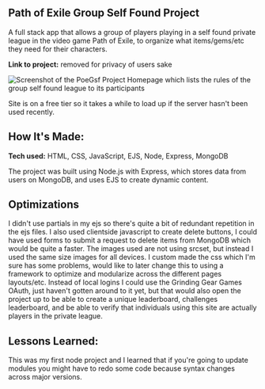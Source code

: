 ## Path of Exile Group Self Found Project
A full stack app that allows a group of players playing in a self found private league in the video game Path of Exile, to organize what items/gems/etc they need for their characters.

**Link to project:** removed for privacy of users sake

![Screenshot of the PoeGsf Project Homepage which lists the rules of the group self found league to its participants](https://i.ibb.co/hBG38TM/homepage.png)

Site is on a free tier so it takes a while to load up if the server hasn't been used recently.

## How It's Made:

**Tech used:** HTML, CSS, JavaScript, EJS, Node, Express, MongoDB

The project was built using Node.js with Express, which stores data from users on MongoDB, and uses EJS to create dynamic content.

## Optimizations

I didn't use partials in my ejs so there's quite a bit of redundant repetition in the ejs files. 
I also used clientside javascript to create delete buttons, I could have used forms to submit a request to delete items from MongoDB which would be quite a faster.
The images used are not using srcset, but instead I used the same size images for all devices.
I custom made the css which I'm sure has some problems, would like to later change this to using a framework to optimize and modularize across the different pages layouts/etc.
Instead of local logins I could use the Grinding Gear Games OAuth, just haven't gotten around to it yet, but that would also open the project up to be able to create a unique leaderboard, challenges leaderboard, and be able to verify that individuals using this site are actually players in the private league.



## Lessons Learned: 

This was my first node project and I learned that if you're going to update modules you might have to redo some code because syntax changes across major versions.
 
